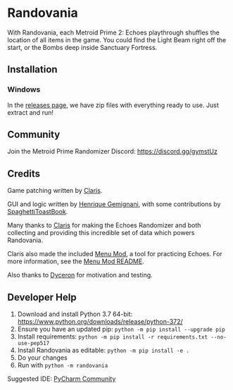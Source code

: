 # Randovania

With Randovania, each Metroid Prime 2: Echoes playthrough shuffles the location of all items in the game.
You could find the Light Beam right off the start, or the Bombs deep inside Sanctuary Fortress.

## Installation

### Windows

In the [releases page](https://github.com/henriquegemignani/randovania/releases), we have zip files
with everything ready to use. Just extract and run!

## Community

Join the Metroid Prime Randomizer Discord: <https://discord.gg/gymstUz>

## Credits
Game patching written by [Claris](https://www.twitch.tv/claris).

GUI and logic written by [Henrique Gemignani](https://github.com/henriquegemignani/), with some
contributions by [SpaghettiToastBook](https://www.twitch.tv/spaghettitoastbook).

Many thanks to [Claris](https://www.twitch.tv/claris) for
making the Echoes Randomizer and both collecting and providing this
incredible set of data which powers Randovania.

Claris also made the included [Menu Mod](https://www.dropbox.com/s/yhqqafaxfo3l4vn/Echoes%20Menu.7z),
a tool for practicing Echoes. For more information, see the
[Menu Mod README](https://www.dropbox.com/s/yhqqafaxfo3l4vn/Echoes%20Menu.7z?file_subpath=%2FEchoes+Menu%2Freadme.txt).

Also thanks to [Dyceron](https://www.twitch.tv/dyceron) for motivation and testing.

## Developer Help

1.  Download and install Python 3.7 64-bit: <https://www.python.org/downloads/release/python-372/>
2.  Ensure you have an updated pip: `python -m pip install --upgrade pip`
3.  Install requirements: `python -m pip install -r requirements.txt --no-use-pep517`
4.  Install Randovania as editable: `python -m pip install -e .`
5.  Do your changes
6.  Run with `python -m randovania`

Suggested IDE: [PyCharm Community](https://www.jetbrains.com/pycharm/download/)
